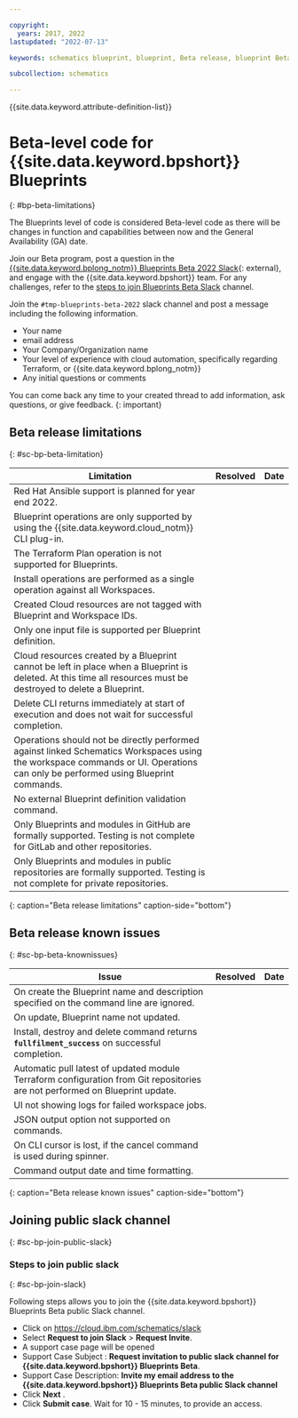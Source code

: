 ```yaml
---

copyright:
  years: 2017, 2022
lastupdated: "2022-07-13"

keywords: schematics blueprint, blueprint, Beta release, blueprint Beta release

subcollection: schematics

---
```


{{site.data.keyword.attribute-definition-list}}

# Beta-level code for {{site.data.keyword.bpshort}} Blueprints
{: #bp-beta-limitations}

The Blueprints level of code is considered Beta-level code as there will be changes in function and capabilities between now and the General Availability (GA) date.

Join our Beta program, post a question in the [{{site.data.keyword.bplong_notm}} Blueprints Beta 2022 Slack](https://ibm-cloud-schematics.slack.com/archives/C03MPHXKYRZ){: external}, and engage with the {{site.data.keyword.bpshort}} team. For any challenges, refer to the [steps to join Blueprints Beta Slack](#sc-bp-join-slack) channel.

Join the `#tmp-blueprints-beta-2022` slack channel and post a message including the following information.

- Your name
- email address
- Your Company/Organization name
- Your level of experience with cloud automation, specifically regarding Terraform, or {{site.data.keyword.bplong_notm}}
- Any initial questions or comments

You can come back any time to your created thread to add information, ask questions, or give feedback.
{: important}

## Beta release limitations 
{: #sc-bp-beta-limitation}

|  Limitation | Resolved | Date |
| --- |--- | --- | 
| Red Hat Ansible support is planned for year end 2022.  | | | 
| Blueprint operations are only supported by using the {{site.data.keyword.cloud_notm}} CLI plug-in.  | | | 
| The Terraform Plan operation is not supported for Blueprints. | | | 
| Install operations are performed as a single operation against all Workspaces.  | | | 
| Created Cloud resources are not tagged with Blueprint and Workspace IDs. | | | 
| Only one input file is supported per Blueprint definition. | | |
| Cloud resources created by a Blueprint cannot be left in place when a Blueprint is deleted. At this time all resources must be destroyed to delete a Blueprint.  | | |  
| Delete CLI returns immediately at start of execution and does not wait for successful completion. | | | 
| Operations should not be directly performed against linked Schematics Workspaces using the workspace commands or UI. Operations can only be performed using Blueprint commands.    | | |
| No external Blueprint definition validation command. | | | 
| Only Blueprints and modules in GitHub are formally supported. Testing is not complete for GitLab and other repositories. | | | 
| Only Blueprints and modules in public repositories are formally supported. Testing is not complete for private repositories. | | | 
{: caption="Beta release limitations" caption-side="bottom"}

## Beta release known issues 
{: #sc-bp-beta-knownissues}

| Issue | Resolved | Date |
| --- |--- | --- | 
| On create the Blueprint name and description specified on the command line are ignored. | | |
| On update, Blueprint name not updated. | | |  
| Install, destroy and delete command returns **`fullfilment_success`** on successful completion.  | | | 
| Automatic pull latest of updated module Terraform configuration from Git repositories are not performed on Blueprint update. | | | 
| UI not showing logs for failed workspace jobs. | | | 
| JSON output option not supported on commands. | | |   
| On CLI cursor is lost, if the cancel command is used during spinner. | | | 
| Command output date and time formatting. | | | 
{: caption="Beta release known issues" caption-side="bottom"}

## Joining public slack channel
{: #sc-bp-join-public-slack}

### Steps to join public slack
{: #sc-bp-join-slack}

Following steps allows you to join the {{site.data.keyword.bpshort}} Blueprints Beta public Slack channel.
- Click on https://cloud.ibm.com/schematics/slack
- Select **Request to join Slack** > **Request Invite**.
- A support case page will be opened
- Support Case Subject : **Request invitation to public slack channel for {{site.data.keyword.bpshort}} Blueprints Beta**.
- Support Case Description: **Invite my email address to the {{site.data.keyword.bpshort}} Blueprints Beta public Slack channel**
- Click **Next** .
- Click **Submit case**. Wait for 10 - 15 minutes, to provide an access.
